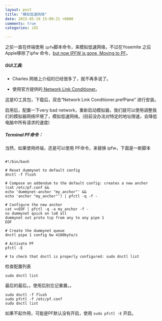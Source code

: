 ```yaml
---
layout: post
title: "模拟低速网络"
date: 2015-05-19 15:09:21 +0800
comments: true
categories: iOS

---
```



之前一直在终端使用 `ipfw`脚本命令，来模拟低速网络，不过在Yosemite 之后Apple移除了ipfw 命令，[but now  IPFW is gone, Moving to PF](https://discussions.apple.com/thread/6645172?start=0&tstart=0)。


##### GUI工具:

 * Charles 网络上介绍的已经很多了，就不再多说了。

 * 使用官方提供的[ Network Link Conditioner](https://developer.apple.com/downloads/?q=Hardware%20IO%20Tools)。

这是IO工具包，下载后，双击“Network Link Conditioner.prefPane” 进行安装。

启用后，配置一下very bad network，重新启动模拟器，我们就可以使用调整我们的模拟器网络环境了，模拟低速网络。(目前没办法对特定的地址限速，会降低电脑中所有请求的速度)

##### Terminal PF命令：


当然，如果使用终端，还是可以使用 PF命令，来替换 ipfw，下面是一断脚本

```

#!/bin/bash

# Reset dummynet to default config
dnctl -f flush

# Compose an addendum to the default config: creates a new anchor
(cat /etc/pf.conf &&
echo 'dummynet-anchor "my_anchor"' &&
echo 'anchor "my_anchor"') | pfctl -q -f -

# Configure the new anchor
cat <<EOF | pfctl -q -a my_anchor -f -
no dummynet quick on lo0 all
dummynet out proto tcp from any to any pipe 1
EOF

# Create the dummynet queue
dnctl pipe 1 config bw 4100byte/s

# Activate PF
pfctl -E

# to check that dnctl is properly configured: sudo dnctl list
```

检查配置列表

```
sudo dnctl list
```

最后的最后。。使用后别忘记重置。。

```
sudo dnctl -f flush
sudo pfctl -f /etc/pf.conf
sudo dnctl list

```


如果不起作用，可能是PF默认没有开启，使用 `sudo pfctl -E` 开启。

